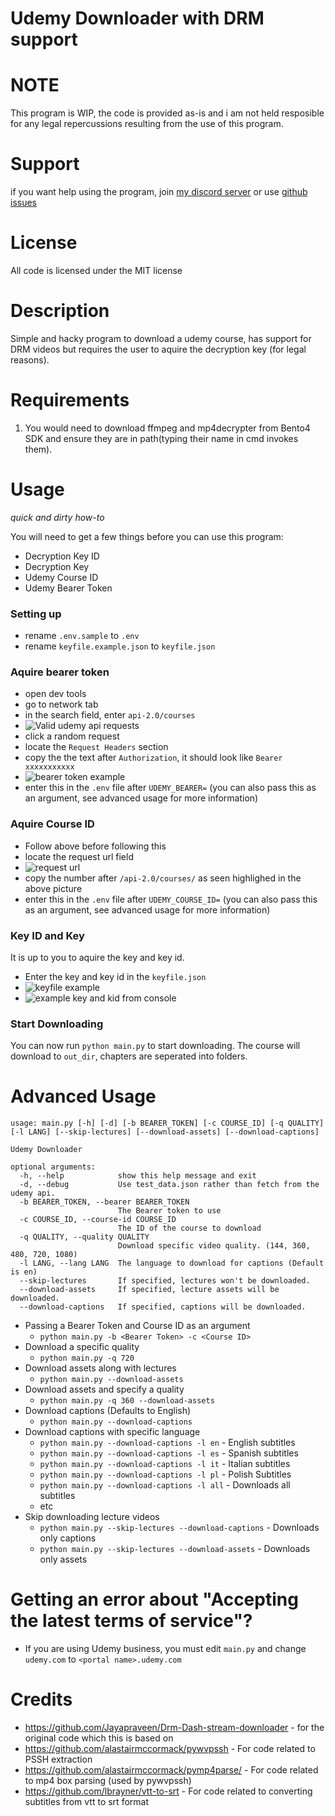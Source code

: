 # Udemy Downloader with DRM support

# NOTE

This program is WIP, the code is provided as-is and i am not held resposible for any legal repercussions resulting from the use of this program.

# Support

if you want help using the program, join [my discord server](https://discord.gg/5B3XVb4RRX) or use [github issues](https://github.com/Puyodead1/udemy-downloader/issues)

# License

All code is licensed under the MIT license

# Description

Simple and hacky program to download a udemy course, has support for DRM videos but requires the user to aquire the decryption key (for legal reasons).

# Requirements

1. You would need to download ffmpeg and mp4decrypter from Bento4 SDK and ensure they are in path(typing their name in cmd invokes them).

# Usage

_quick and dirty how-to_

You will need to get a few things before you can use this program:

- Decryption Key ID
- Decryption Key
- Udemy Course ID
- Udemy Bearer Token

### Setting up

- rename `.env.sample` to `.env`
- rename `keyfile.example.json` to `keyfile.json`

### Aquire bearer token

- open dev tools
- go to network tab
- in the search field, enter `api-2.0/courses`
- ![Valid udemy api requests](https://i.imgur.com/Or371l7.png)
- click a random request
- locate the `Request Headers` section
- copy the the text after `Authorization`, it should look like `Bearer xxxxxxxxxxx`
- ![bearer token example](https://i.imgur.com/FhQdwgD.png)
- enter this in the `.env` file after `UDEMY_BEARER=` (you can also pass this as an argument, see advanced usage for more information)

### Aquire Course ID

- Follow above before following this
- locate the request url field
- ![request url](https://i.imgur.com/EUIV3bk.png)
- copy the number after `/api-2.0/courses/` as seen highlighed in the above picture
- enter this in the `.env` file after `UDEMY_COURSE_ID=` (you can also pass this as an argument, see advanced usage for more information)

### Key ID and Key

It is up to you to aquire the key and key id.

- Enter the key and key id in the `keyfile.json`
- ![keyfile example](https://i.imgur.com/wLPsqOR.png)
- ![example key and kid from console](https://i.imgur.com/awgndZA.png)

### Start Downloading

You can now run `python main.py` to start downloading. The course will download to `out_dir`, chapters are seperated into folders.

# Advanced Usage

```
usage: main.py [-h] [-d] [-b BEARER_TOKEN] [-c COURSE_ID] [-q QUALITY] [-l LANG] [--skip-lectures] [--download-assets] [--download-captions]

Udemy Downloader

optional arguments:
  -h, --help            show this help message and exit
  -d, --debug           Use test_data.json rather than fetch from the udemy api.
  -b BEARER_TOKEN, --bearer BEARER_TOKEN
                        The Bearer token to use
  -c COURSE_ID, --course-id COURSE_ID
                        The ID of the course to download
  -q QUALITY, --quality QUALITY
                        Download specific video quality. (144, 360, 480, 720, 1080)
  -l LANG, --lang LANG  The language to download for captions (Default is en)
  --skip-lectures       If specified, lectures won't be downloaded.
  --download-assets     If specified, lecture assets will be downloaded.
  --download-captions   If specified, captions will be downloaded.
```

- Passing a Bearer Token and Course ID as an argument
  - `python main.py -b <Bearer Token> -c <Course ID>`
- Download a specific quality
  - `python main.py -q 720`
- Download assets along with lectures
  - `python main.py --download-assets`
- Download assets and specify a quality
  - `python main.py -q 360 --download-assets`
- Download captions (Defaults to English)
  - `python main.py --download-captions`
- Download captions with specific language
  - `python main.py --download-captions -l en` - English subtitles
  - `python main.py --download-captions -l es` - Spanish subtitles
  - `python main.py --download-captions -l it` - Italian subtitles
  - `python main.py --download-captions -l pl` - Polish Subtitles
  - `python main.py --download-captions -l all` - Downloads all subtitles
  - etc
- Skip downloading lecture videos
  - `python main.py --skip-lectures --download-captions` - Downloads only captions
  - `python main.py --skip-lectures --download-assets` - Downloads only assets

# Getting an error about "Accepting the latest terms of service"?

- If you are using Udemy business, you must edit `main.py` and change `udemy.com` to `<portal name>.udemy.com`

# Credits

- https://github.com/Jayapraveen/Drm-Dash-stream-downloader - for the original code which this is based on
- https://github.com/alastairmccormack/pywvpssh - For code related to PSSH extraction
- https://github.com/alastairmccormack/pymp4parse/ - For code related to mp4 box parsing (used by pywvpssh)
- https://github.com/lbrayner/vtt-to-srt - For code related to converting subtitles from vtt to srt format
